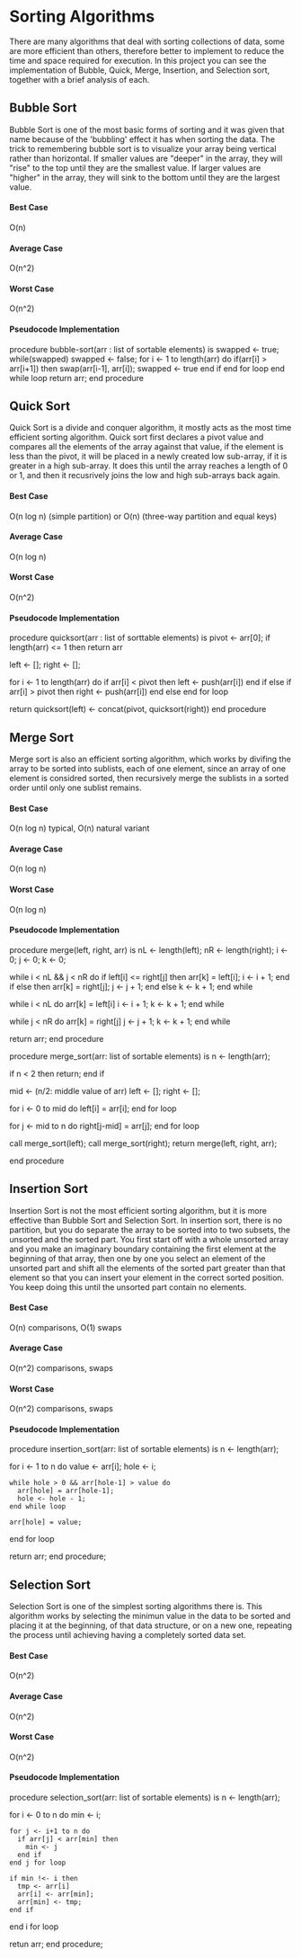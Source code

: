 
# Sorting Algorithms

There are many algorithms that deal with sorting collections of data, some are more efficient than others, therefore better to implement to reduce the time and space required for execution. In this project you can see the implementation of Bubble, Quick, Merge, Insertion, and Selection sort, together with a brief analysis of each.

## Bubble Sort

Bubble Sort is one of the most basic forms of sorting and it was given that name because of the 'bubbling' effect it has when sorting the data. The trick to remembering bubble sort is to visualize your array being vertical rather than horizontal. If smaller values are "deeper" in the array, they will "rise" to the top until they are the smallest value. If larger values are "higher" in the array, they will sink to the bottom until they are the largest value.

#### Best Case
 O(n)

#### Average Case
O(n^2)

#### Worst Case
O(n^2)

#### Pseudocode Implementation

procedure bubble-sort(arr : list of sortable elements) is
  swapped <- true;
  while(swapped)
    swapped <- false;
    for i <- 1 to length(arr) do
      if(arr[i] > arr[i+1]) then
        swap(arr[i-1], arr[i]);
        swapped <- true
      end if
    end for loop
  end while loop
  return arr;
end procedure

## Quick Sort

Quick Sort is a divide and conquer algorithm, it mostly acts as the most time efficient sorting algorithm. Quick sort first declares a pivot value and compares all the elements of the array against that value, if the element is less than the pivot, it will be placed in a newly created low sub-array, if it is greater in a high sub-array. It does this until the array reaches a  length of 0 or 1, and then it recusrively joins the low and high sub-arrays back again.

#### Best Case
 O(n log n) (simple partition) or O(n) (three-way partition and equal keys)

#### Average Case
O(n log n)

#### Worst Case
O(n^2)

#### Pseudocode Implementation

procedure quicksort(arr : list of sorttable elements) is
  pivot <- arr[0];
  if length(arr) <= 1 then
    return arr

  left <- [];
  right <- [];

  for i <- 1 to length(arr) do
    if arr[i] < pivot then
      left <- push(arr[i])
    end if
    else if arr[i] > pivot then
      right <- push(arr[i])
    end else
  end for loop

  return quicksort(left) <- concat(pivot, quicksort(right))
end procedure

## Merge Sort

Merge sort is also an efficient sorting algorithm, which works by divifing the array to be sorted into sublists, each of one element, since an array of one element is considred sorted, then recursively merge the sublists in a sorted order until only one sublist remains.

#### Best Case
 O(n log n) typical, O(n) natural variant

#### Average Case
O(n log n)

#### Worst Case
O(n log n)

#### Pseudocode Implementation

procedure merge(left, right, arr) is
  nL <- length(left);
  nR <- length(right);
  i <- 0;
  j <- 0;
  k <- 0;

  while i < nL && j < nR do
    if left[i] <= right[j] then
      arr[k] = left[i];
      i <- i + 1;
    end if
    else then
      arr[k] = right[j];
      j <- j + 1;
    end else
    k <- k + 1;
  end while

  while i < nL do
    arr[k] = left[i]
    i <- i + 1;
    k <- k + 1;
  end while

  while j < nR do
    arr[k] = right[j]
    j <- j + 1;
    k <- k + 1;
  end while

  return arr;
end procedure

procedure merge_sort(arr: list of sortable elements) is
  n <- length(arr);

  if n < 2 then
    return;
  end if

  mid <- (n/2: middle value of arr)
  left <- [];
  right <- [];

  for i <- 0 to mid do
    left[i] = arr[i];
  end for loop

  for j <- mid to n do
    right[j-mid] = arr[j];
  end for loop

  call merge_sort(left);
  call merge_sort(right);
  return merge(left, right, arr);

end procedure


## Insertion Sort

Insertion Sort is not the most efficient sorting algorithm, but it is more effective than Bubble Sort and Selection Sort. In insertion sort, there is no partition, but you do separate the array to be sorted into to two subsets, the unsorted and the sorted part. You first start off with a whole unsorted array and you make an imaginary boundary containing the first element at the beginning of that array, then one by one you select an element of the unsorted part and shift all the elements of the sorted part greater than that element so that you can insert your element in the correct sorted position. You keep doing this until the unsorted part contain no elements.

#### Best Case
O(n) comparisons, O(1) swaps

#### Average Case
O(n^2) comparisons, swaps

#### Worst Case
O(n^2) comparisons, swaps

#### Pseudocode Implementation

procedure insertion_sort(arr: list of sortable elements) is
  n <- length(arr);

  for i <- 1 to n do
    value <- arr[i];
    hole <- i;

    while hole > 0 && arr[hole-1] > value do
      arr[hole] = arr[hole-1];
      hole <- hole - 1;
    end while loop

    arr[hole] = value;
  end for loop

  return arr;
end procedure;



## Selection Sort

Selection Sort is one of the simplest sorting algorithms there is. This algorithm works by selecting the minimun value in the data to be sorted and placing it at the beginning, of that data structure, or on a new one, repeating the process until achieving having a completely sorted data set.

#### Best Case
O(n^2)

#### Average Case
O(n^2)

#### Worst Case
O(n^2)

#### Pseudocode Implementation

procedure selection_sort(arr: list of sortable elements) is
  n <- length(arr);

  for i <- 0 to n do
    min <- i;

    for j <- i+1 to n do
      if arr[j] < arr[min] then
        min <- j
      end if
    end j for loop

    if min !<- i then
      tmp <- arr[i]
      arr[i] <- arr[min];
      arr[min] <- tmp;
    end if
  end i for loop

  retun arr;
end procedure;